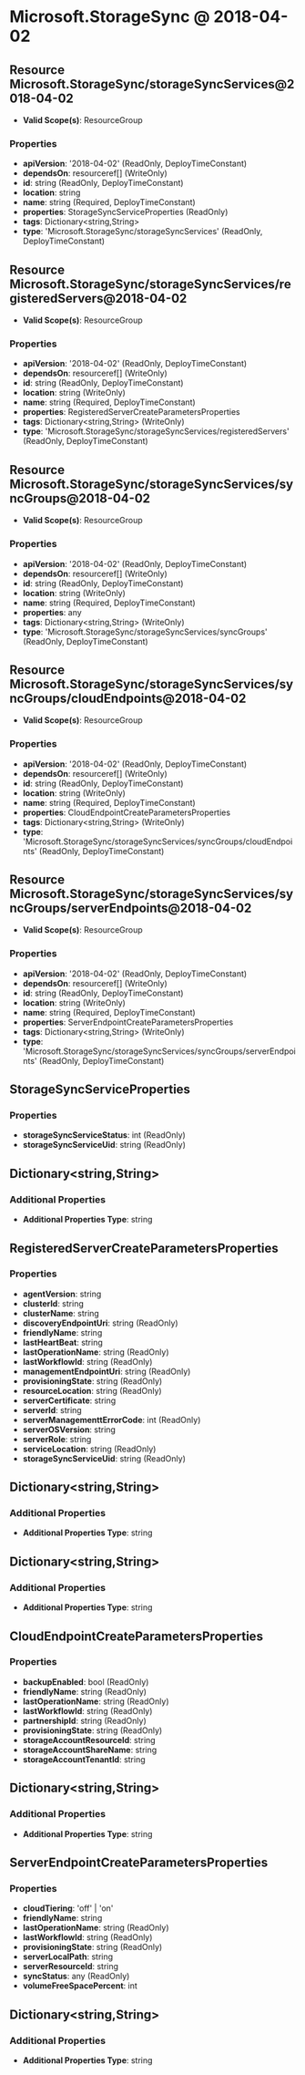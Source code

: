 # Microsoft.StorageSync @ 2018-04-02

## Resource Microsoft.StorageSync/storageSyncServices@2018-04-02
* **Valid Scope(s)**: ResourceGroup
### Properties
* **apiVersion**: '2018-04-02' (ReadOnly, DeployTimeConstant)
* **dependsOn**: resourceref[] (WriteOnly)
* **id**: string (ReadOnly, DeployTimeConstant)
* **location**: string
* **name**: string (Required, DeployTimeConstant)
* **properties**: StorageSyncServiceProperties (ReadOnly)
* **tags**: Dictionary<string,String>
* **type**: 'Microsoft.StorageSync/storageSyncServices' (ReadOnly, DeployTimeConstant)

## Resource Microsoft.StorageSync/storageSyncServices/registeredServers@2018-04-02
* **Valid Scope(s)**: ResourceGroup
### Properties
* **apiVersion**: '2018-04-02' (ReadOnly, DeployTimeConstant)
* **dependsOn**: resourceref[] (WriteOnly)
* **id**: string (ReadOnly, DeployTimeConstant)
* **location**: string (WriteOnly)
* **name**: string (Required, DeployTimeConstant)
* **properties**: RegisteredServerCreateParametersProperties
* **tags**: Dictionary<string,String> (WriteOnly)
* **type**: 'Microsoft.StorageSync/storageSyncServices/registeredServers' (ReadOnly, DeployTimeConstant)

## Resource Microsoft.StorageSync/storageSyncServices/syncGroups@2018-04-02
* **Valid Scope(s)**: ResourceGroup
### Properties
* **apiVersion**: '2018-04-02' (ReadOnly, DeployTimeConstant)
* **dependsOn**: resourceref[] (WriteOnly)
* **id**: string (ReadOnly, DeployTimeConstant)
* **location**: string (WriteOnly)
* **name**: string (Required, DeployTimeConstant)
* **properties**: any
* **tags**: Dictionary<string,String> (WriteOnly)
* **type**: 'Microsoft.StorageSync/storageSyncServices/syncGroups' (ReadOnly, DeployTimeConstant)

## Resource Microsoft.StorageSync/storageSyncServices/syncGroups/cloudEndpoints@2018-04-02
* **Valid Scope(s)**: ResourceGroup
### Properties
* **apiVersion**: '2018-04-02' (ReadOnly, DeployTimeConstant)
* **dependsOn**: resourceref[] (WriteOnly)
* **id**: string (ReadOnly, DeployTimeConstant)
* **location**: string (WriteOnly)
* **name**: string (Required, DeployTimeConstant)
* **properties**: CloudEndpointCreateParametersProperties
* **tags**: Dictionary<string,String> (WriteOnly)
* **type**: 'Microsoft.StorageSync/storageSyncServices/syncGroups/cloudEndpoints' (ReadOnly, DeployTimeConstant)

## Resource Microsoft.StorageSync/storageSyncServices/syncGroups/serverEndpoints@2018-04-02
* **Valid Scope(s)**: ResourceGroup
### Properties
* **apiVersion**: '2018-04-02' (ReadOnly, DeployTimeConstant)
* **dependsOn**: resourceref[] (WriteOnly)
* **id**: string (ReadOnly, DeployTimeConstant)
* **location**: string (WriteOnly)
* **name**: string (Required, DeployTimeConstant)
* **properties**: ServerEndpointCreateParametersProperties
* **tags**: Dictionary<string,String> (WriteOnly)
* **type**: 'Microsoft.StorageSync/storageSyncServices/syncGroups/serverEndpoints' (ReadOnly, DeployTimeConstant)

## StorageSyncServiceProperties
### Properties
* **storageSyncServiceStatus**: int (ReadOnly)
* **storageSyncServiceUid**: string (ReadOnly)

## Dictionary<string,String>
### Additional Properties
* **Additional Properties Type**: string

## RegisteredServerCreateParametersProperties
### Properties
* **agentVersion**: string
* **clusterId**: string
* **clusterName**: string
* **discoveryEndpointUri**: string (ReadOnly)
* **friendlyName**: string
* **lastHeartBeat**: string
* **lastOperationName**: string (ReadOnly)
* **lastWorkflowId**: string (ReadOnly)
* **managementEndpointUri**: string (ReadOnly)
* **provisioningState**: string (ReadOnly)
* **resourceLocation**: string (ReadOnly)
* **serverCertificate**: string
* **serverId**: string
* **serverManagementtErrorCode**: int (ReadOnly)
* **serverOSVersion**: string
* **serverRole**: string
* **serviceLocation**: string (ReadOnly)
* **storageSyncServiceUid**: string (ReadOnly)

## Dictionary<string,String>
### Additional Properties
* **Additional Properties Type**: string

## Dictionary<string,String>
### Additional Properties
* **Additional Properties Type**: string

## CloudEndpointCreateParametersProperties
### Properties
* **backupEnabled**: bool (ReadOnly)
* **friendlyName**: string (ReadOnly)
* **lastOperationName**: string (ReadOnly)
* **lastWorkflowId**: string (ReadOnly)
* **partnershipId**: string (ReadOnly)
* **provisioningState**: string (ReadOnly)
* **storageAccountResourceId**: string
* **storageAccountShareName**: string
* **storageAccountTenantId**: string

## Dictionary<string,String>
### Additional Properties
* **Additional Properties Type**: string

## ServerEndpointCreateParametersProperties
### Properties
* **cloudTiering**: 'off' | 'on'
* **friendlyName**: string
* **lastOperationName**: string (ReadOnly)
* **lastWorkflowId**: string (ReadOnly)
* **provisioningState**: string (ReadOnly)
* **serverLocalPath**: string
* **serverResourceId**: string
* **syncStatus**: any (ReadOnly)
* **volumeFreeSpacePercent**: int

## Dictionary<string,String>
### Additional Properties
* **Additional Properties Type**: string

